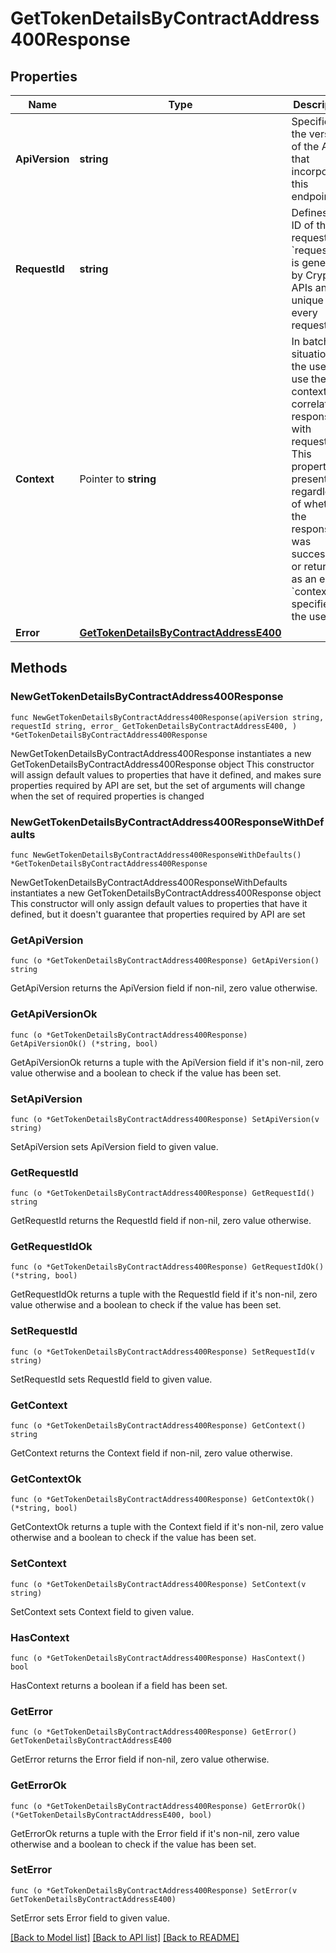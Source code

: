 # GetTokenDetailsByContractAddress400Response

## Properties

Name | Type | Description | Notes
------------ | ------------- | ------------- | -------------
**ApiVersion** | **string** | Specifies the version of the API that incorporates this endpoint. | 
**RequestId** | **string** | Defines the ID of the request. The &#x60;requestId&#x60; is generated by Crypto APIs and it&#39;s unique for every request. | 
**Context** | Pointer to **string** | In batch situations the user can use the context to correlate responses with requests. This property is present regardless of whether the response was successful or returned as an error. &#x60;context&#x60; is specified by the user. | [optional] 
**Error** | [**GetTokenDetailsByContractAddressE400**](GetTokenDetailsByContractAddressE400.md) |  | 

## Methods

### NewGetTokenDetailsByContractAddress400Response

`func NewGetTokenDetailsByContractAddress400Response(apiVersion string, requestId string, error_ GetTokenDetailsByContractAddressE400, ) *GetTokenDetailsByContractAddress400Response`

NewGetTokenDetailsByContractAddress400Response instantiates a new GetTokenDetailsByContractAddress400Response object
This constructor will assign default values to properties that have it defined,
and makes sure properties required by API are set, but the set of arguments
will change when the set of required properties is changed

### NewGetTokenDetailsByContractAddress400ResponseWithDefaults

`func NewGetTokenDetailsByContractAddress400ResponseWithDefaults() *GetTokenDetailsByContractAddress400Response`

NewGetTokenDetailsByContractAddress400ResponseWithDefaults instantiates a new GetTokenDetailsByContractAddress400Response object
This constructor will only assign default values to properties that have it defined,
but it doesn't guarantee that properties required by API are set

### GetApiVersion

`func (o *GetTokenDetailsByContractAddress400Response) GetApiVersion() string`

GetApiVersion returns the ApiVersion field if non-nil, zero value otherwise.

### GetApiVersionOk

`func (o *GetTokenDetailsByContractAddress400Response) GetApiVersionOk() (*string, bool)`

GetApiVersionOk returns a tuple with the ApiVersion field if it's non-nil, zero value otherwise
and a boolean to check if the value has been set.

### SetApiVersion

`func (o *GetTokenDetailsByContractAddress400Response) SetApiVersion(v string)`

SetApiVersion sets ApiVersion field to given value.


### GetRequestId

`func (o *GetTokenDetailsByContractAddress400Response) GetRequestId() string`

GetRequestId returns the RequestId field if non-nil, zero value otherwise.

### GetRequestIdOk

`func (o *GetTokenDetailsByContractAddress400Response) GetRequestIdOk() (*string, bool)`

GetRequestIdOk returns a tuple with the RequestId field if it's non-nil, zero value otherwise
and a boolean to check if the value has been set.

### SetRequestId

`func (o *GetTokenDetailsByContractAddress400Response) SetRequestId(v string)`

SetRequestId sets RequestId field to given value.


### GetContext

`func (o *GetTokenDetailsByContractAddress400Response) GetContext() string`

GetContext returns the Context field if non-nil, zero value otherwise.

### GetContextOk

`func (o *GetTokenDetailsByContractAddress400Response) GetContextOk() (*string, bool)`

GetContextOk returns a tuple with the Context field if it's non-nil, zero value otherwise
and a boolean to check if the value has been set.

### SetContext

`func (o *GetTokenDetailsByContractAddress400Response) SetContext(v string)`

SetContext sets Context field to given value.

### HasContext

`func (o *GetTokenDetailsByContractAddress400Response) HasContext() bool`

HasContext returns a boolean if a field has been set.

### GetError

`func (o *GetTokenDetailsByContractAddress400Response) GetError() GetTokenDetailsByContractAddressE400`

GetError returns the Error field if non-nil, zero value otherwise.

### GetErrorOk

`func (o *GetTokenDetailsByContractAddress400Response) GetErrorOk() (*GetTokenDetailsByContractAddressE400, bool)`

GetErrorOk returns a tuple with the Error field if it's non-nil, zero value otherwise
and a boolean to check if the value has been set.

### SetError

`func (o *GetTokenDetailsByContractAddress400Response) SetError(v GetTokenDetailsByContractAddressE400)`

SetError sets Error field to given value.



[[Back to Model list]](../README.md#documentation-for-models) [[Back to API list]](../README.md#documentation-for-api-endpoints) [[Back to README]](../README.md)


